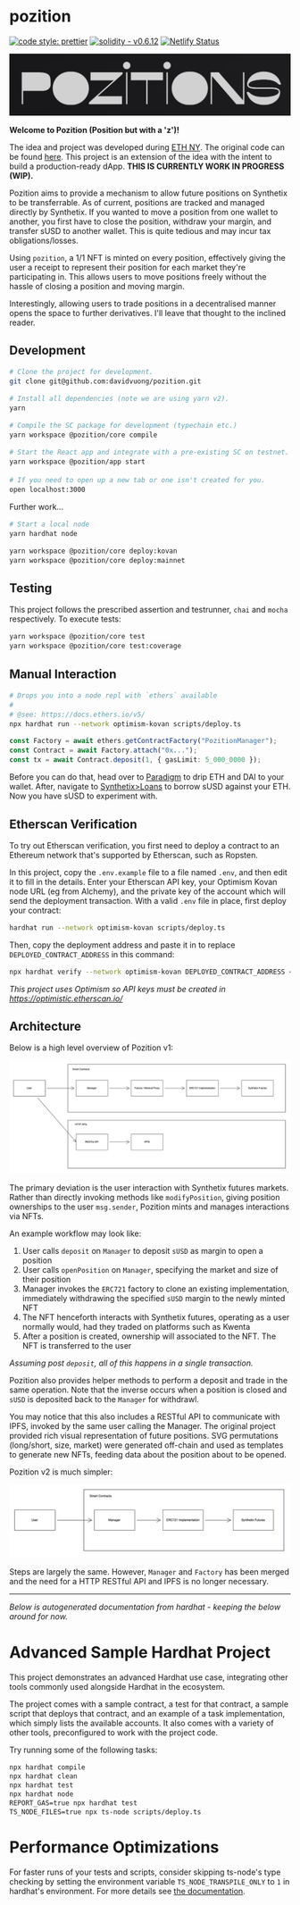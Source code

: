 # pozition

[![code style: prettier](https://img.shields.io/badge/code_style-prettier-ff69b4.svg?style=flat-square)](https://github.com/prettier/prettier)
[![solidity - v0.6.12](https://img.shields.io/badge/solidity-v0.8.0-2ea44f?logo=solidity)](https://docs.soliditylang.org/)
[![Netlify Status](https://api.netlify.com/api/v1/badges/35c89772-0682-4288-b5a1-28fd85ce1c38/deploy-status)](https://app.netlify.com/sites/pozition-app/deploys)

![Pozition Logo](./assets//funky-logo.png)

**Welcome to Pozition (Position but with a 'z')!**

The idea and project was developed during [ETH NY](https://ethglobal.com/showcase/pozitions-c53qd). The original code can be found [here](https://github.com/fritzschoff/notSynthetix). This project is an extension of the idea with the intent to build a production-ready dApp. **THIS IS CURRENTLY WORK IN PROGRESS (WIP).**

Pozition aims to provide a mechanism to allow future positions on Synthetix to be transferrable. As of current, positions are tracked and managed directly by Synthetix. If you wanted to move a position from one wallet to another, you first have to close the position, withdraw your margin, and transfer sUSD to another wallet. This is quite tedious and may incur tax obligations/losses.

Using `pozition`, a 1/1 NFT is minted on every position, effectively giving the user a receipt to represent their position for each market they're participating in. This allows users to move positions freely without the hassle of closing a position and moving margin.

Interestingly, allowing users to trade positions in a decentralised manner opens the space to further derivatives. I'll leave that thought to the inclined reader.

## Development

```bash
# Clone the project for development.
git clone git@github.com:davidvuong/pozition.git
```

```bash
# Install all dependencies (note we are using yarn v2).
yarn
```

```bash
# Compile the SC package for development (typechain etc.)
yarn workspace @pozition/core compile
```

```bash
# Start the React app and integrate with a pre-existing SC on testnet.
yarn workspace @pozition/app start

# If you need to open up a new tab or one isn't created for you.
open localhost:3000
```

Further work...

```bash
# Start a local node
yarn hardhat node
```

```bash
yarn workspace @pozition/core deploy:kovan
yarn workspace @pozition/core deploy:mainnet
```

## Testing

This project follows the prescribed assertion and testrunner, `chai` and `mocha` respectively. To execute tests:

```bash
yarn workspace @pozition/core test
yarn workspace @pozition/core test:coverage
```

## Manual Interaction

```bash
# Drops you into a node repl with `ethers` available
#
# @see: https://docs.ethers.io/v5/
npx hardhat run --network optimism-kovan scripts/deploy.ts
```

```ts
const Factory = await ethers.getContractFactory("PozitionManager");
const Contract = await Factory.attach("0x...");
const tx = await Contract.deposit(1, { gasLimit: 5_000_0000 });
```

Before you can do that, head over to [Paradigm](https://faucet.paradigm.xyz/) to drip ETH and DAI to your wallet. After, navigate to [Synthetix>Loans](https://staking.synthetix.io/) to borrow sUSD against your ETH. Now you have sUSD to experiment with.

## Etherscan Verification

To try out Etherscan verification, you first need to deploy a contract to an Ethereum network that's supported by Etherscan, such as Ropsten.

In this project, copy the `.env.example` file to a file named `.env`, and then edit it to fill in the details. Enter your Etherscan API key, your Optimism Kovan node URL (eg from Alchemy), and the private key of the account which will send the deployment transaction. With a valid `.env` file in place, first deploy your contract:

```bash
hardhat run --network optimism-kovan scripts/deploy.ts
```

Then, copy the deployment address and paste it in to replace `DEPLOYED_CONTRACT_ADDRESS` in this command:

```bash
npx hardhat verify --network optimism-kovan DEPLOYED_CONTRACT_ADDRESS <constructor arg 1> <constructor arg 2...>
```

_This project uses Optimism so API keys must be created in https://optimistic.etherscan.io/_

## Architecture

Below is a high level overview of Pozition v1:

![Architecture Overview](assets/diagrams/architecture_overview_v1.jpg)

The primary deviation is the user interaction with Synthetix futures markets. Rather than directly invoking methods like `modifyPosition`, giving position ownerships to the user `msg.sender`, Pozition mints and manages interactions via NFTs.

An example workflow may look like:

1. User calls `deposit` on `Manager` to deposit `sUSD` as margin to open a position
1. User calls `openPosition` on `Manager`, specifying the market and size of their position
1. Manager invokes the `ERC721` factory to clone an existing implementation, immediately withdrawing the specified `sUSD` margin to the newly minted NFT
1. The NFT henceforth interacts with Synthetix futures, operating as a user normally would, had they traded on platforms such as Kwenta
1. After a position is created, ownership will associated to the NFT. The NFT is transferred to the user

_Assuming post `deposit`, all of this happens in a single transaction._

Pozition also provides helper methods to perform a deposit and trade in the same operation. Note that the inverse occurs when a position is closed and `sUSD` is deposited back to the `Manager` for withdrawl.

You may notice that this also includes a RESTful API to communicate with IPFS, invoked by the same user calling the Manager. The original project provided rich visual representation of future positions. SVG permutations (long/short, size, market) were generated off-chain and used as templates to generate new NFTs, feeding data about the position about to be opened.

Pozition v2 is much simpler:

![Architecture Overview](assets/diagrams/architecture_overview_v2.jpg)

Steps are largely the same. However, `Manager` and `Factory` has been merged and the need for a HTTP RESTful API and IPFS is no longer necessary.

---

_Below is autogenerated documentation from hardhat - keeping the below around for now._

# Advanced Sample Hardhat Project

This project demonstrates an advanced Hardhat use case, integrating other tools commonly used alongside Hardhat in the ecosystem.

The project comes with a sample contract, a test for that contract, a sample script that deploys that contract, and an example of a task implementation, which simply lists the available accounts. It also comes with a variety of other tools, preconfigured to work with the project code.

Try running some of the following tasks:

```shell
npx hardhat compile
npx hardhat clean
npx hardhat test
npx hardhat node
REPORT_GAS=true npx hardhat test
TS_NODE_FILES=true npx ts-node scripts/deploy.ts
```

# Performance Optimizations

For faster runs of your tests and scripts, consider skipping ts-node's type checking by setting the environment variable `TS_NODE_TRANSPILE_ONLY` to `1` in hardhat's environment. For more details see [the documentation](https://hardhat.org/guides/typescript.html#performance-optimizations).
